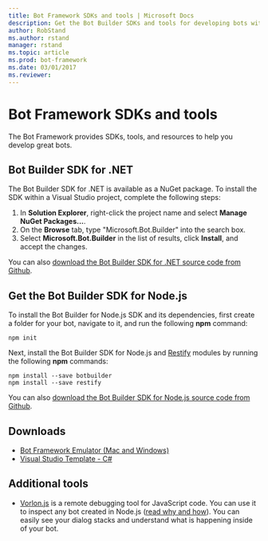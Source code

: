 ```yaml
---
title: Bot Framework SDKs and tools | Microsoft Docs
description: Get the Bot Builder SDKs and tools for developing bots with the Bot Framework.
author: RobStand
ms.author: rstand
manager: rstand
ms.topic: article
ms.prod: bot-framework
ms.date: 03/01/2017
ms.reviewer:
---
```

# Bot Framework SDKs and tools

The Bot Framework provides SDKs, tools, and resources to help you develop great bots.



## Bot Builder SDK for .NET

The Bot Builder SDK for .NET is available as a NuGet package. 
To install the SDK within a Visual Studio project, complete the following steps:

1. In **Solution Explorer**, right-click the project name and select **Manage NuGet Packages...**.
2. On the **Browse** tab, type "Microsoft.Bot.Builder" into the search box.
3. Select **Microsoft.Bot.Builder** in the list of results, click **Install**, and accept the changes.

You can also [download the Bot Builder SDK for .NET source code from Github](https://github.com/Microsoft/BotBuilder/tree/master/CSharp).

## Get the Bot Builder SDK for Node.js
To install the Bot Builder for Node.js SDK and its dependencies, first create a folder for your bot, navigate to it, and run the following **npm** command:

```
npm init
```

Next, install the Bot Builder SDK for Node.js and <a href="http://restify.com/" target="_blank">Restify</a> modules by running the following **npm** commands:

```
npm install --save botbuilder
npm install --save restify
```

You can also [download the Bot Builder SDK for Node.js source code from Github](https://github.com/Microsoft/BotBuilder/tree/master/Node).

## Downloads
- [Bot Framework Emulator (Mac and Windows)](https://emulator.botframework.com/)
- [Visual Studio Template - C#](http://aka.ms/bf-bc-vstemplate)

## Additional tools

- [Vorlon.js](http://vorlonjs.io) is a remote debugging tool for JavaScript code. You can use it to inspect any bot created in Node.js ([read why and how](http://aka.ms/botinspector)). You can easily see your dialog stacks and understand what is happening inside of your bot.


